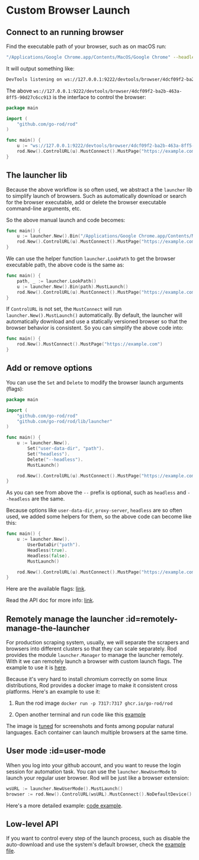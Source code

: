 # Custom Browser Launch

## Connect to an running browser

Find the executable path of your browser, such as on macOS run:

```bash
"/Applications/Google Chrome.app/Contents/MacOS/Google Chrome" --headless --remote-debugging-port=9222
```

It will output something like:

```txt
DevTools listening on ws://127.0.0.1:9222/devtools/browser/4dcf09f2-ba2b-463a-8ff5-90d27c6cc913
```

The above `ws://127.0.0.1:9222/devtools/browser/4dcf09f2-ba2b-463a-8ff5-90d27c6cc913` is the interface to control the browser:

```go
package main

import (
	"github.com/go-rod/rod"
)

func main() {
	u := "ws://127.0.0.1:9222/devtools/browser/4dcf09f2-ba2b-463a-8ff5-90d27c6cc913"
	rod.New().ControlURL(u).MustConnect().MustPage("https://example.com")
}
```

## The launcher lib

Because the above workflow is so often used, we abstract a the `launcher` lib to simplify launch of browsers.
Such as automatically download or search for the browser executable,
add or delete the browser executable command-line arguments, etc.

So the above manual launch and code becomes:

```go
func main() {
	u := launcher.New().Bin("/Applications/Google Chrome.app/Contents/MacOS/Google Chrome").MustLaunch()
	rod.New().ControlURL(u).MustConnect().MustPage("https://example.com")
}
```

We can use the helper function `launcher.LookPath` to get the browser executable path, the above code is the same as:

```go
func main() {
	path, _ := launcher.LookPath()
	u := launcher.New().Bin(path).MustLaunch()
	rod.New().ControlURL(u).MustConnect().MustPage("https://example.com")
}
```

If `ControlURL` is not set, the `MustConnect` will run `launcher.New().MustLaunch()` automatically.
By default, the launcher will automatically download and use a statically versioned browser so that the browser
behavior is consistent. So you can simplify the above code into:

```go
func main() {
	rod.New().MustConnect().MustPage("https://example.com")
}
```

## Add or remove options

You can use the `Set` and `Delete` to modify the browser launch arguments (flags):

```go
package main

import (
	"github.com/go-rod/rod"
	"github.com/go-rod/rod/lib/launcher"
)

func main() {
	u := launcher.New().
        Set("user-data-dir", "path").
        Set("headless").
		Delete("--headless").
		MustLaunch()

	rod.New().ControlURL(u).MustConnect().MustPage("https://example.com")
}
```

As you can see from above the `--` prefix is optional, such as `headless` and `--headless` are the same.

Because options like `user-data-dir`, `proxy-server`, `headless` are so often used, we added some helpers for them, so the above code can become
like this:

```go
func main() {
	u := launcher.New().
		UserDataDir("path").
		Headless(true).
		Headless(false).
		MustLaunch()

	rod.New().ControlURL(u).MustConnect().MustPage("https://example.com")
}
```

Here are the available flags: [link](https://peter.sh/experiments/chromium-command-line-switches).

Read the API doc for more info: [link](https://pkg.go.dev/github.com/go-rod/rod/lib/launcher#Launcher).

## Remotely manage the launcher :id=remotely-manage-the-launcher

For production scraping system, usually, we will separate the scrapers and browsers into different clusters so that
they can scale separately. Rod provides the module `launcher.Manager` to manage the launcher remotely.
With it we can remotely launch a browser with custom launch flags.
The example to use it is [here](https://github.com/go-rod/rod/blob/master/lib/launcher/rod-manager/main.go).

Because it's very hard to install chromium correctly on some linux distributions,
Rod provides a docker image to make it consistent cross platforms.
Here's an example to use it:

1. Run the rod image `docker run -p 7317:7317 ghcr.io/go-rod/rod`

2. Open another terminal and run code like this [example](https://github.com/go-rod/rod/blob/master/lib/examples/launch-managed/main.go)

The image is [tuned](https://github.com/go-rod/rod/blob/master/lib/docker/Dockerfile) for screenshots and fonts among popular natural languages.
Each container can launch multiple browsers at the same time.

## User mode :id=user-mode

When you log into your github account, and you want to reuse the login session for automation task.
You can use the `launcher.NewUserMode` to launch your regular user browser. Rod will be just like a browser extension:

```go
wsURL := launcher.NewUserMode().MustLaunch()
browser := rod.New().ControlURL(wsURL).MustConnect().NoDefaultDevice()
```

Here's a more detailed example: [code example](https://github.com/go-rod/rod/blob/master/lib/examples/use-rod-like-chrome-extension/main.go).

## Low-level API

If you want to control every step of the launch process, such as disable the auto-download and use the system's default browser,
check the [example file](https://github.com/go-rod/rod/blob/master/lib/launcher/example_test.go).
